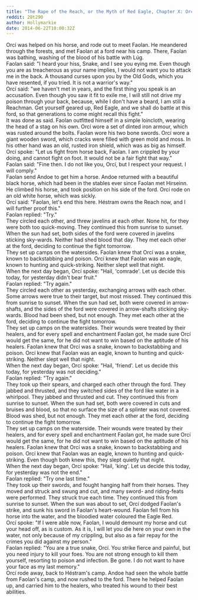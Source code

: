 ```yaml
---
title: "The Rape of the Reach, or the Myth of Red Eagle, Chapter X: Orcí and Faolan Do Battle"
reddit: 28t290
author: Hollymarkie
date: 2014-06-22T18:00:32Z
---
```


Orcí was helped on his horse, and rode out to meet Faolan. He meandered through the forests, and met Faolan at a ford near his camp. There, Faolan was bathing, washing of the blood of his battle with Lúg.  
Faolan said: "I heard your hiss, Snake, and I see you eying me. Even though you are as treacherous as your name implies, I would not want you to attack me in the back. A thousand curses upon you by the Old Gods, which you have resented, if you tried. It is not a warrior's way."  
Orcí said: "we haven't met in years, and the first thing you speak is an accusation. Even though you saw it fit to exile me, I will still not drive my poison through your back, because, while I don't have a beard, I am still a Reachman. Get yourself geared up, Red Eagle, and we shall do battle at this ford, so that generations to come might recall this fight."  
It was done as said. Faolan outfitted himself in a simple loincloth, wearing the head of a stag on his own. Orcí wore a set of dinted iron armour, which was rusted around the bolts. Faolan wore his two bone swords. Orcí wore a giant wooden sword, which cracks were filled with green mold and moss. In his other hand was an old, rusted iron shield, which was as big as himself.  
Orcí spoke: "Let us fight from horse back, Faolan. I am crippled by your doing, and cannot fight on foot. It would not be a fair fight that way."  
Faolan said: "Fine then. I do not like you, Orcí, but I respect your request. I will comply."  
Faolan send Andoe to get him a horse. Andoe returned with a beautiful black horse, which had been in the stables ever since Faolan met Hirseinn. He climbed his horse, and took position on his side of the ford. Orcí rode on an old white horse, which was sickly.  
Orcí said: "Faolan, let's end this here. Héstram owns the Reach now, and I will further proof this."  
Faolan replied: "Try."  
They circled each other, and threw javelins at each other. None hit, for they were both too quick-moving. They continued this from sunrise to sunset. When the sun had set, both sides of the ford were covered in javelins sticking sky-wards. Neither had shed blood that day. They met each other at the ford, deciding to continue the fight tomorrow.  
They set up camps on the watersides. Faolan knew that Orcí was a snake, known to backstabbing and poison. Orcí knew that Faolan was an eagle, known to hunting and quick-striking. Neither slept well that night.  
When the next day began, Orcí spoke: "Hail, 'comrade'. Let us decide this today, for yesterday didn't bear fruit."  
Faolan replied: "Try again."  
They circled each other as yesterday, exchanging arrows with each other. Some arrows were true to their target, but most missed. They continued this from sunrise to sunset. When the sun had set, both were covered in arrow-shafts, and the sides of the ford were covered in arrow-shafts sticking sky-wards. Blood had been shed, but not enough. They met each other at the ford, deciding to continue the fight tomorrow.  
They set up camps on the watersides. Their wounds were treated by their healers, and for every spell and enchantment Faolan got, he made sure Orcí would get the same, for he did not want to win based on the aptitude of his healers. Faolan knew that Orcí was a snake, known to backstabbing and poison. Orcí knew that Faolan was an eagle, known to hunting and quick-striking. Neither slept well that night.  
When the next day began, Orcí spoke: "Hail, 'friend'. Let us decide this today, for yesterday was not deciding."  
Faolan replied: "Try again."  
They took up their spears, and charged each other through the ford. They jabbed and thrusted, and they switched sides of the ford like water in a whirlpool. They jabbed and thrusted and cut. They continued this from sunrise to sunset. When the sun had set, both were covered in cuts and bruises and blood, so that no surface the size of a splinter was not covered. Blood was shed, but not enough. They met each other at the ford, deciding to continue the fight tomorrow.  
They set up camps on the waterside. Their wounds were treated by their healers, and for every spell and enchantment Faolan got, he made sure Orcí would get the same, for he did not want to win based on the aptitude of his healers. Faolan knew that Orcí was a snake, known to backstabbing and poison. Orcí knew that Faolan was an eagle, known to hunting and quick-striking. Even though both knew this, they slept quietly that night.  
When the next day began, Orcí spoke: "Hail, 'king'. Let us decide this today, for yesterday was not the end."  
Faolan replied: "Try one last time."  
They took up their swords, and fought hanging half from their horses. They moved and struck and swung and cut, and many sword- and riding-feats were performed. They struck true each time. They continued this from sunrise to sunset. When the sun was about to set, Orcí dodged Faolan's strike, and sunk his sword in Faolan's heart-wound. Faolan fell from his horse into the water, and the bloodied water coloured the Eagle Red.  
Orcí spoke: "If I were able now, Faolan, I would demount my horse and cut your head off, as is custom. As it is, I will let you die here on your own in the water, not only because of my crippling, but also as a fair repay for the crimes you did against my person."  
Faolan replied: "You are a true snake, Orcí. You strike fierce and painful, but you need injury to kill your foes. You are not strong enough to kill them yourself, resorting to poison and infection. Be gone. I do not want to have your face as my last memory."  
Orcí rode away, back to Héstram's camp. Andoe had seen the whole battle from Faolan's camp, and now rushed to the ford. There he helped Faolan up, and carried him to the healers, who treated his wound to their best abilities.

